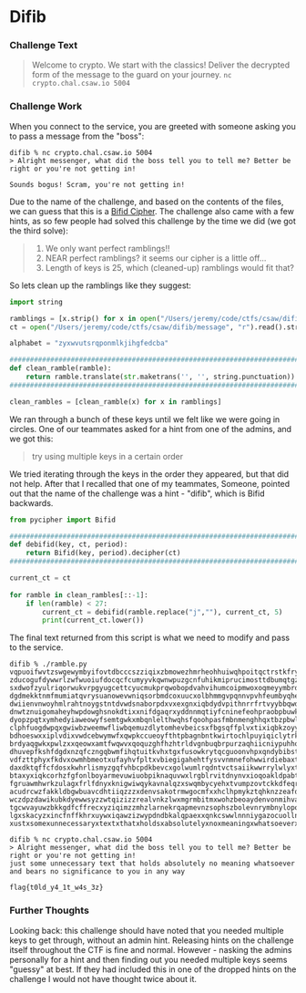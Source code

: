 # Difib

### Challenge Text

> Welcome to crypto. We start with the classics! Deliver the decrypted form of the message to the guard on your journey. 
> `nc crypto.chal.csaw.io 5004`

### Challenge Work

When you connect to the service, you are greeted with someone asking you to pass a message from the "boss":

```
difib % nc crypto.chal.csaw.io 5004
> Alright messenger, what did the boss tell you to tell me? Better be right or you're not getting in!

Sounds bogus! Scram, you're not getting in!
```

Due to the name of the challenge, and based on the contents of the files, we can guess that this is a [Bifid Cipher](https://en.wikipedia.org/wiki/Bifid_cipher). The challenge also came with a few hints, as so few people had solved this challenge by the time we did (we got the third solve):

>1) We only want perfect ramblings!!
>2) NEAR perfect ramblings? it seems our cipher is a little off...
>3) Length of keys is 25, which (cleaned-up) ramblings would fit that?

So lets clean up the ramblings like they suggest:

```python
import string

ramblings = [x.strip() for x in open("/Users/jeremy/code/ctfs/csaw/difib/ramblings", "r").readlines()]
ct = open("/Users/jeremy/code/ctfs/csaw/difib/message", "r").read().strip()

alphabet = "zyxwvutsrqponmlkjihgfedcba"

################################################################################
def clean_ramble(ramble):
    return ramble.translate(str.maketrans('', '', string.punctuation)).replace(" ", "").lower()
################################################################################

clean_rambles = [clean_ramble(x) for x in ramblings]
```

We ran through a bunch of these keys until we felt like we were going in circles. One of our teammates asked for a hint from one of the admins, and we got this:

> try using multiple keys in a certain order

We tried iterating through the keys in the order they appeared, but that did not help. After that I recalled that one of my teammates, Someone, pointed out that the name of the challenge was a hint - "difib", which is Bifid backwards.

```python
from pycipher import Bifid

################################################################################
def debifid(key, ct, period):
    return Bifid(key, period).decipher(ct)
################################################################################

current_ct = ct
    
for ramble in clean_rambles[::-1]:
    if len(ramble) < 27:
        current_ct = debifid(ramble.replace("j",""), current_ct, 5)
        print(current_ct.lower())
```

The final text returned from this script is what we need to modify and pass to the service.

```
difib % ./ramble.py
vqpuoifwvtzswgewymbyifovtdbcccszziqixzbmowezhmrheohhuiwqhpoitqctrstkfrywzdowimrunqwxssdppeyigmtaissebinrsywvhlosmz
zducogufdywwrlzwfwuoiufdocqcfcumyyvkqwnwpuzgcnfuhikmiprucimosttdbumqtgzqyhywigtpmpsdxuneqpwsgticdhqucigtnvrxhvnrup
sxdwofzyulriqorwukvrpgyugcettcyucmukprqwobopdvahvihumcoipmwoxoqmeyymbrdaewyrypkfvnynxiycstryxuhbqdwknqpfgmiexsvswx
dgdmekktnmfmumiatqvrysuanowevwniqsorbmdcoxuucxolbhmmgvpqnnvpvhfeumbyqhewwisomyqmsrnthgpygorypixgggfsplqknpoipsdcei
dwiienvnwoyhmlrahtnoygstntdvwdsnaborpdxvxexgnxiqbdydvpithnrrfrtvyybbqwdumvfxbfdmnqnbkgglbmrlmalgzacabedctppoeapvgr
dnwtznuigomaheyhwpdowghsnokdtixxnifdgaqrxyddnnmqtiyfcninefeohpraobpbuwknvyyolwuanuqzxhxpxmkfmklatqrawzcdefzhvxfizf
dyopzpqtxymhedyiaweowyfsemtgwkxmbqnlelthwqhsfqoohpasfmbnmenghhqxtbzpbwlwomtmtkdcqptbniixnmdckqqagrrqcawrxdocuekoax
clphfuogdwpqxgwiwbzweemwfliwbqemuzdlytomhevbeicsxfbgsqffplvxtixiqbkzoyylhwkuqxroqrpfxgegxhrmrhkrqqmrctrixclkwbkaox
bdhoeswxxiplvdixvwdcebwymwfxqwpkccueoyfthtpbagnbntkwirtochlpuyiqiclytrkxwfhuhnnodntopgrpbgrxkmszfavnynzyukdwfbyrnb
brdyaqgwkxpwlzxxqeowxamtfwqwvxqoquzghfhzhtrldvgnbuqbrpurzaqhiicniypuhhqbgdrumzrekheirvnrfsttgqsamrgzzeguzqbszryntr
dhuvepfkshfdgdxnzqfczngqbwmfihqtuitkvhxtgxfusowkrytqcguoonvhpxqndybibstpdggrmmunaahzmraltstoqrhgfmsrzrcigiimgrnmzt
vdfzttphyxfkdvxowmhbmeotxufayhvfpltxvbiegigahehtfysvvnmnefohwwirdiebaxtvuuvmlmyacszsfalrpbwbeobgihxrcfavmgugsrhwak
daxdktqffcfdosxkwhrlismyzgqfvhbcpdkbevcxgolwumlrqdntvctsaiikwwrrylwlyxtutrnmqyolcmsbfrplfacavflufewrayoxhgksnswgah
btaxyxiqkcorhzfgfonlboyarmevuwiuobpiknaquvwxlrgblrvitdnynvxioqoakldpabtbrhtkkautwlmkxuyfwdpiqtngiwmaazxcwgeuoswaue
fgruawmhwrkzulagxfrlfdnyxknigwiwqykavnalqzxswqmbycyehxtvumpzovtckkdfeqrpdftnaoaaxckgmtzwqdqaaxtbxsvysqxzwgxidryghq
acudrcwzfakkldbgwbuavcdhtiiqzzzxdenvsakotrmwgocmfxxhclhpmykztqhknzzeafdsfacomasouxwumqbzwdochohysuxstvqwgxwyglyhbw
wczdpzdawikubkdyewwsyzzwtqizizzrealvnkzlwxmgrmbitmxwohzbeoaydenvonmihvamsimfkfdlulxdwzxumzhbndhxrunstxxqqyttweehmm
tgcwvayuwzbkkgdfcffrecxyziqimzzmhzlarnekrqapmevnzsophszbolevnrymbnylopouezsfgdnlugydxxeosntkdvkxgtxbwfxqxecwetemtb
lgxskacyzxincfnffkhrxuywxiqawzizwypdndbkalqpaexxqnkcswwlnnniygazocuollnyxcedaewqxkesyuleuntekafetxwbwiqdxxenwsxewo
xustxsomexunnecessaryxtextxthatxholdsxabsolutelyxnoxmeaningxwhatsoeverxandxbearsxnoxsignificancextoxyouxinxanyxway
```

```
difib % nc crypto.chal.csaw.io 5004
> Alright messenger, what did the boss tell you to tell me? Better be right or you're not getting in!
just some unnecessary text that holds absolutely no meaning whatsoever and bears no significance to you in any way

flag{t0ld_y4_1t_w4s_3z}
```

### Further Thoughts

Looking back: this challenge should have noted that you needed multiple keys to get through, without an admin hint. Releasing hints on the challenge itself throughout the CTF is fine and normal. However - nasking the admins personally for a hint and then finding out you needed multiple keys seems "guessy" at best. If they had included this in one of the dropped hints on the challenge I would not have thought twice about it.